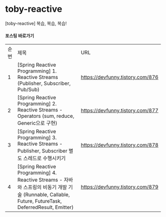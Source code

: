 # toby-reactive
[toby-reactive] 복습, 복습, 복습!

#### 포스팅 바로가기
| | | |
|-|-|-|
|순번|제목|URL|
|1|[Spring Reactive Programming] 1. Reactive Streams (Publisher, Subscriber, Pub/Sub)|https://devfunny.tistory.com/876|
|2|[Spring Reactive Programming] 2. Reactive Streams - Operators (sum, reduce, Generic으로 구현)|https://devfunny.tistory.com/877|
|3|[Spring Reactive Programming] 3. Reactive Streams - Publisher, Subscriber 별도 스레드로 수행시키기|https://devfunny.tistory.com/878|
|4|[Spring Reactive Programming] 4. Reactive Streams - 자바와 스프링의 비동기 개발 기술 (Runnable, Callable, Future, FutureTask, DeferredResult, Emitter)|https://devfunny.tistory.com/879|
